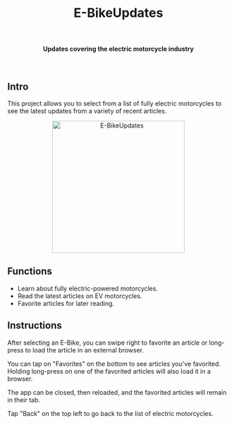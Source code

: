 <h1 align="center"> E-BikeUpdates </h1> <br>

<h4 align="center">Updates covering the electric motorcycle industry</h4> <br>
 

## Intro

This project allows you to select from a list of fully electric motorcycles to see the latest updates from a variety of recent articles. 

<p align="center">
  <img alt="E-BikeUpdates" title="E-BikeUpdates" src="screenshots/ebike2.gif" width=300>
</p>

## Functions 
* Learn about fully electric-powered motorcycles. 
* Read the latest articles on EV motorcycles. 
* Favorite articles for later reading. 

## Instructions
After selecting an E-Bike, you can swipe right to favorite an article or long-press to load the article in an external browser. 

You can tap on "Favorites" on the bottom to see articles you've favorited. Holding long-press on one of the favorited articles will also load it in a browser. 

The app can be closed, then reloaded, and the favorited articles will remain in their tab. 

Tap "Back" on the top left to go back to the list of electric motorcycles. 
